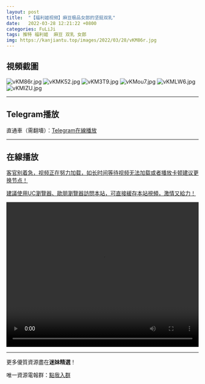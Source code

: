 ```yaml
---
layout: post
title:  "【福利姬视频】麻豆极品女郎的坚挺双乳"
date:   2022-03-28 12:21:22 +0800
categories: FuLiJi
tags: 推特 福利姬  麻豆 双乳 女郎
img: https://kanjiantu.top/images/2022/03/28/vKM86r.jpg
---
```



## 視頻截圖

![vKM86r.jpg](https://kanjiantu.top/images/2022/03/28/vKM86r.jpg)
![vKMK52.jpg](https://kanjiantu.top/images/2022/03/28/vKMK52.jpg)
![vKM3T9.jpg](https://kanjiantu.top/images/2022/03/28/vKM3T9.jpg)
![vKMou7.jpg](https://kanjiantu.top/images/2022/03/28/vKMou7.jpg)
![vKMLW6.jpg](https://kanjiantu.top/images/2022/03/28/vKMLW6.jpg)
![vKMlZU.jpg](https://kanjiantu.top/images/2022/03/28/vKMlZU.jpg)

* * *
## Telegram播放

直通車（需翻墻）：[Telegram在線播放](https://t.me/mimeijingxuan/263)

* * *
## 在線播放
<u>客官别着急，视频正在努力加载，如长时间等待视频无法加载或者播放卡顿建议更换节点！</u>

<u>建議使用UC瀏覽器、歐朋瀏覽器訪問本站，可直接緩存本站視頻，激情又給力！</u>
<center><video src="https://cdn.publer.io/uploads/videos/623f32bcdb279761fe3985c6/93ef343f4eaf6afa4efcc8eb838c6fc6.mp4" width="100%" height="380px" controls="controls"></video></center>


* * *
更多優質資源盡在**迷妹精選**！

唯一資源電報群：[點我入群](https://t.me/mimeijingxuan)


